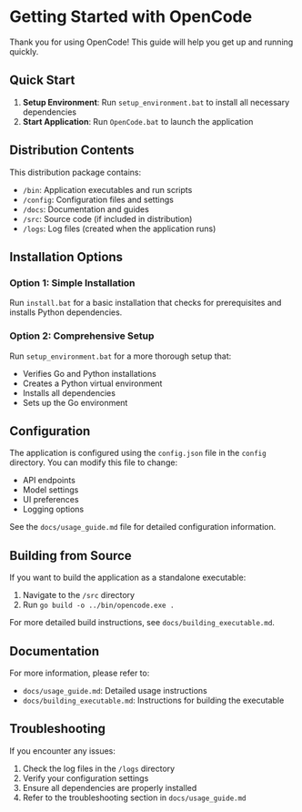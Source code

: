 # Getting Started with OpenCode

Thank you for using OpenCode! This guide will help you get up and running quickly.

## Quick Start

1. **Setup Environment**: Run `setup_environment.bat` to install all necessary dependencies
2. **Start Application**: Run `OpenCode.bat` to launch the application

## Distribution Contents

This distribution package contains:

- `/bin`: Application executables and run scripts
- `/config`: Configuration files and settings
- `/docs`: Documentation and guides
- `/src`: Source code (if included in distribution)
- `/logs`: Log files (created when the application runs)

## Installation Options

### Option 1: Simple Installation
Run `install.bat` for a basic installation that checks for prerequisites and installs Python dependencies.

### Option 2: Comprehensive Setup
Run `setup_environment.bat` for a more thorough setup that:
- Verifies Go and Python installations
- Creates a Python virtual environment
- Installs all dependencies
- Sets up the Go environment

## Configuration

The application is configured using the `config.json` file in the `config` directory. You can modify this file to change:
- API endpoints
- Model settings
- UI preferences
- Logging options

See the `docs/usage_guide.md` file for detailed configuration information.

## Building from Source

If you want to build the application as a standalone executable:

1. Navigate to the `/src` directory
2. Run `go build -o ../bin/opencode.exe .`

For more detailed build instructions, see `docs/building_executable.md`.

## Documentation

For more information, please refer to:
- `docs/usage_guide.md`: Detailed usage instructions
- `docs/building_executable.md`: Instructions for building the executable

## Troubleshooting

If you encounter any issues:
1. Check the log files in the `/logs` directory
2. Verify your configuration settings
3. Ensure all dependencies are properly installed
4. Refer to the troubleshooting section in `docs/usage_guide.md`
